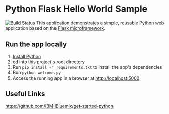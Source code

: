 # Python Flask Hello World Sample
[![Build Status](https://travis-ci.org/Hemphill39/jetson-service.svg?branch=master)](https://travis-ci.org/Hemphill39/jetson-service)
This application demonstrates a simple, reusable Python web application based on the [Flask microframework](http://flask.pocoo.org/).

## Run the app locally

1. [Install Python][]
1. cd into this project's root directory
1. Run `pip install -r requirements.txt` to install the app's dependencies
1. Run `python welcome.py`
1. Access the running app in a browser at <http://localhost:5000>

[Install Python]: https://www.python.org/downloads/

## Useful Links
https://github.com/IBM-Bluemix/get-started-python
